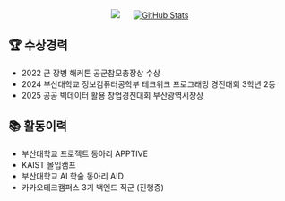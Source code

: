 <div align="center">
  <img src="http://mazassumnida.wtf/api/v2/generate_badge?boj=silverttthin" style="margin-right: 20px;">
  <a href="https://github.com/silverttthin/github-readme-stats">
    <img src="https://github-readme-stats.vercel.app/api?username=silverttthin&show_icons=true" alt="GitHub Stats">
  </a>
</div>

## 🏆 수상경력
- 2022 군 장병 해커톤 공군참모총장상 수상
- 2024 부산대학교 정보컴퓨터공학부 테크위크 프로그래밍 경진대회 3학년 2등
- 2025 공공 빅데이터 활용 창업경진대회 부산광역시장상

## 📚 활동이력
- 부산대학교 프로젝트 동아리 APPTIVE
- KAIST 몰입캠프
- 부산대학교 AI 학술 동아리 AID
- 카카오테크캠퍼스 3기 백엔드 직군 (진행중)
